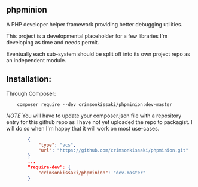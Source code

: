 ## phpminion

A PHP developer helper framework providing better debugging utilities.


This project is a developmental placeholder for a few libraries I'm developing as time and needs permit.

Eventually each sub-system should be split off into its own project repo as an independent module.


## Installation:

Through Composer:

```bin
    composer require --dev crimsonkissaki/phpminion:dev-master
```

*NOTE* You will have to update your composer.json file with a repository entry for this github repo as I have not yet uploaded the repo to packagist. I will do so when I'm happy that it will work on most use-cases.

```json
        {
            "type": "vcs",
            "url": "https://github.com/crimsonkissaki/phpminion.git"
        }
        ...
        "require-dev": {
            "crimsonkissaki/phpminion": "dev-master"
        }
```
